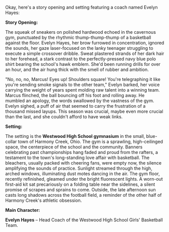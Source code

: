 Okay, here's a story opening and setting featuring a coach named Evelyn Hayes:

**Story Opening:**

The squeak of sneakers on polished hardwood echoed in the cavernous gym, punctuated by the rhythmic thump-thump-thump of a basketball against the floor. Evelyn Hayes, her brow furrowed in concentration, ignored the sounds, her gaze laser-focused on the lanky teenager struggling to execute a simple crossover dribble. Sweat plastered strands of her dark hair to her forehead, a stark contrast to the perfectly-pressed navy blue polo shirt bearing the school's hawk emblem. She'd been running drills for over an hour, and the air hung thick with the smell of rubber and ambition.

"No, no, no, Marcus! Eyes up! Shoulders square! You're telegraphing it like you're sending smoke signals to the other team," Evelyn barked, her voice carrying the weight of years spent molding raw talent into a winning team. Marcus flinched, the ball bouncing off his foot and rolling away. He mumbled an apology, the words swallowed by the vastness of the gym. Evelyn sighed, a puff of air that seemed to carry the frustration of a thousand missed layups. This season was crucial, maybe even more crucial than the last, and she couldn't afford to have weak links.

**Setting:**

The setting is the **Westwood High School gymnasium** in the small, blue-collar town of Harmony Creek, Ohio. The gym is a sprawling, high-ceilinged space, the centerpiece of the school and the community. Banners celebrating past championships hang faded and proud from the rafters, a testament to the town's long-standing love affair with basketball. The bleachers, usually packed with cheering fans, were empty now, the silence amplifying the sounds of practice. Sunlight streamed through the high, arched windows, illuminating dust motes dancing in the air. The gym floor, recently refinished, gleamed under the bright fluorescent lights. A worn-out first-aid kit sat precariously on a folding table near the sidelines, a silent promise of scrapes and sprains to come. Outside, the late afternoon sun casts long shadows across the football field, a reminder of the other half of Harmony Creek's athletic obsession.

**Main Character:**

**Evelyn Hayes** – Head Coach of the Westwood High School Girls' Basketball Team.
